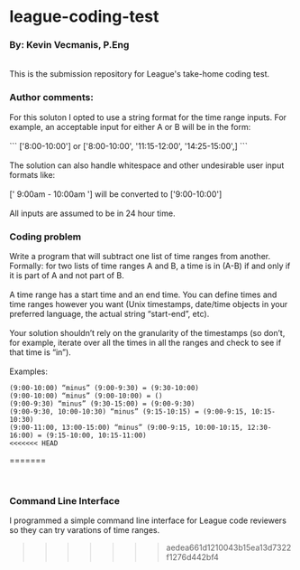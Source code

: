 # league-coding-test
<h3>By: Kevin Vecmanis, P.Eng</h3>
<br>
This is the submission repository for League's take-home coding test.
<br>
<h3>Author comments:</h3>
For this soluton I opted to use a string format for the time range inputs. For example, an acceptable input for either A or B will be in the form:
<br>
<br>
```
['8:00-10:00'] or
['8:00-10:00', '11:15-12:00', '14:25-15:00',]
```
<br>
<br>
The solution can also handle whitespace and other undesirable user input formats like: 
<br>
<br>
[' 9:00am - 10:00am '] will be converted to ['9:00-10:00']
<br>
<br>
All inputs are assumed to be in 24 hour time.

<h3>Coding problem</h3>

Write a program that will subtract one list of time ranges from another. Formally: for two lists of time ranges A and B, a time is in (A-B) if and only if it is part of A and not part of B.
<br>
<br>
A time range has a start time and an end time. You can define times and time ranges however you want (Unix timestamps, date/time objects in your preferred language, the actual string “start-end”, etc).
<br>
<br>
Your solution shouldn’t rely on the granularity of the timestamps (so don’t, for example, iterate over all the times in all the ranges and check to see if that time is “in”).
<br>
<br>
Examples:<br>
```
(9:00-10:00) “minus” (9:00-9:30) = (9:30-10:00)
(9:00-10:00) “minus” (9:00-10:00) = ()
(9:00-9:30) “minus” (9:30-15:00) = (9:00-9:30)
(9:00-9:30, 10:00-10:30) “minus” (9:15-10:15) = (9:00-9:15, 10:15-10:30)
(9:00-11:00, 13:00-15:00) “minus” (9:00-9:15, 10:00-10:15, 12:30-16:00) = (9:15-10:00, 10:15-11:00)
<<<<<<< HEAD
```
=======

<br>
<h3>Command Line Interface</h3>
I programmed a simple command line interface for League code reviewers so they can try varations of time ranges.  

>>>>>>> aedea661d1210043b15ea13d7322f1276d442bf4
